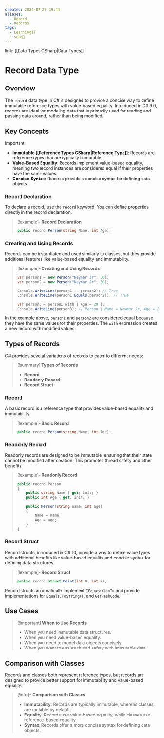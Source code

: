 ```yaml
---
created: 2024-07-27 19:44
aliases:
  - Record
  - Records
tags:
  - LearningIT
  - seed🌱
---
```


link: [[Data Types CSharp|Data Types]]

# Record Data Type

## Overview

The `record` data type in C# is designed to provide a concise way to define immutable reference types with value-based equality. Introduced in C# 9.0, records are ideal for modeling data that is primarily used for reading and passing data around, rather than being modified.

## Key Concepts

> [!important]
> 
> - **Immutable [[Reference Types CSharp|Reference Type]]**: Records are reference types that are typically immutable.
> - **Value-Based Equality**: Records implement value-based equality, meaning two record instances are considered equal if their properties have the same values.
> - **Concise Syntax**: Records provide a concise syntax for defining data objects.

### Record Declaration

To declare a record, use the `record` keyword. You can define properties directly in the record declaration.

> [!example]- **Record Declaration**
> 
> ```csharp
> public record Person(string Name, int Age);
> ```

### Creating and Using Records

Records can be instantiated and used similarly to classes, but they provide additional features like value-based equality and immutability.

> [!example]- **Creating and Using Records**
> 
> ```csharp
> var person1 = new Person("Neymar Jr", 30);
> var person2 = new Person("Neymar Jr", 30);
> 
> Console.WriteLine(person1 == person2); // True
> Console.WriteLine(person1.Equals(person2)); // True
> 
> var person3 = person1 with { Age = 29 };
> Console.WriteLine(person3); // Person { Name = Neymar Jr, Age = 29 }
> ```

In the example above, `person1` and `person2` are considered equal because they have the same values for their properties. The `with` expression creates a new record with modified values.

## Types of Records

C# provides several variations of records to cater to different needs:

> [!summary] **Types of Records**
> 
> - **Record**
> - **Readonly Record**
> - **Record Struct**

### Record

A basic record is a reference type that provides value-based equality and immutability.

> [!example]- **Basic Record**
> 
> ```csharp
> public record Person(string Name, int Age);
> ```

### Readonly Record

Readonly records are designed to be immutable, ensuring that their state cannot be modified after creation. This promotes thread safety and other benefits.

> [!example]- **Readonly Record**
> 
> ```csharp
> public record Person
> {
>     public string Name { get; init; }
>     public int Age { get; init; }
> 
>     public Person(string name, int age)
>     {
>         Name = name;
>         Age = age;
>     }
> }
> ```

### Record Struct

Record structs, introduced in C# 10, provide a way to define value types with additional benefits like value-based equality and concise syntax for defining data structures.

> [!example]- **Record Struct**
> 
> ```csharp
> public record struct Point(int X, int Y);
> ```

Record structs automatically implement `IEquatable<T>` and provide implementations for `Equals`, `ToString()`, and `GetHashCode`.

## Use Cases

> [!important] **When to Use Records**
> 
> - When you need immutable data structures.
> - When you need value-based equality.
> - When you need to model data objects concisely.
> - When you want to ensure thread safety with immutable data.

## Comparison with Classes

Records and classes both represent reference types, but records are designed to provide better support for immutability and value-based equality.

> [!info]- **Comparison with Classes**
> 
> - **Immutability**: Records are typically immutable, whereas classes are mutable by default.
> - **Equality**: Records use value-based equality, while classes use reference-based equality.
> - **Syntax**: Records offer a more concise syntax for defining data objects.
